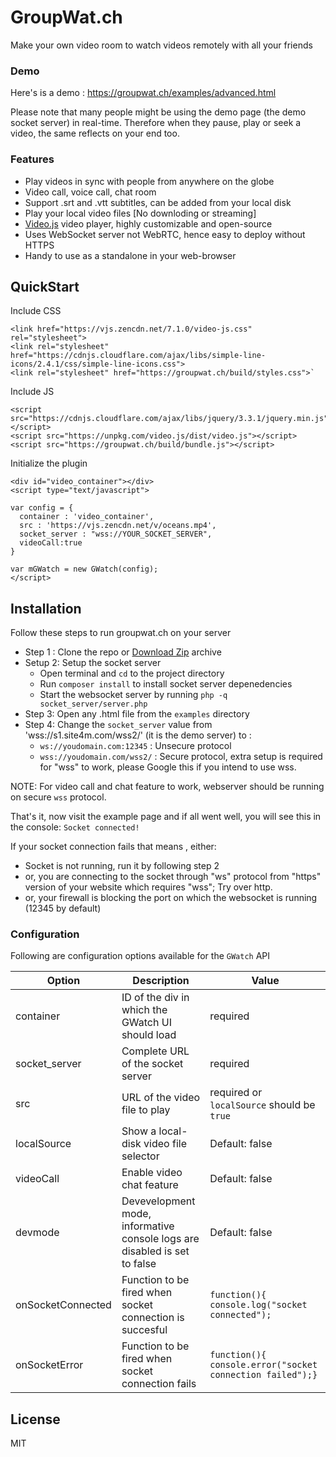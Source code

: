 # GroupWat.ch
Make your own video room to watch videos remotely with all your friends
### Demo
Here's is a demo : <https://groupwat.ch/examples/advanced.html>

Please note that many people might be using the demo page (the demo socket server) in real-time. Therefore when they pause, play or seek a video, the same reflects on your end too.

### Features

- Play videos  in sync with people from anywhere on the globe
- Video call, voice call, chat room
- Support .srt and .vtt subtitles, can be added from your local disk
- Play your local video files [No downloding or streaming]
- [Video.js](https://github.com/videojs/video.js) video player, highly customizable and open-source 
- Uses WebSocket server  not WebRTC, hence easy to deploy without HTTPS
- Handy to use as a standalone in your web-browser

## QuickStart
Include CSS

    <link href="https://vjs.zencdn.net/7.1.0/video-js.css" rel="stylesheet">
    <link rel="stylesheet" href="https://cdnjs.cloudflare.com/ajax/libs/simple-line-icons/2.4.1/css/simple-line-icons.css">
    <link rel="stylesheet" href="https://groupwat.ch/build/styles.css">`


Include JS

    <script src="https://cdnjs.cloudflare.com/ajax/libs/jquery/3.3.1/jquery.min.js"></script>
    <script src="https://unpkg.com/video.js/dist/video.js"></script>
    <script src="https://groupwat.ch/build/bundle.js"></script>


Initialize the plugin

    <div id="video_container"></div>  
    <script type="text/javascript">

    var config = {
      container : 'video_container',
      src : 'https://vjs.zencdn.net/v/oceans.mp4',
      socket_server : "wss://YOUR_SOCKET_SERVER",
      videoCall:true
    }

    var mGWatch = new GWatch(config);
    </script>

## Installation
Follow these steps to run groupwat.ch on your server

- Step 1 : Clone the repo or [Download Zip](https://github.com/hack4mer/groupwat.ch/archive/master.zip) archive
- Setup 2: Setup the socket server
    - Open terminal and `cd` to the project directory  
    - Run `composer install` to install socket server depenedencies
    -  Start the websocket server by running `php -q socket_server/server.php`
- Step 3: Open any .html file from the `examples` directory
- Step 4: Change the `socket_server` value from 'wss://s1.site4m.com/wss2/' (it is the demo server) to :
    - `ws://youdomain.com:12345` : Unsecure protocol
    - `wss://youdomain.com/wss2/` : Secure protocol,  extra setup is required for "wss" to work, please Google this if you intend to use wss.

NOTE:  For video call and chat feature to work, webserver should be running on secure `wss` protocol. 

That's it, now visit the example page and if all went well, you will  see this in the console: 
`Socket connected!` 

If your socket connection fails that means , either:
- Socket is not running, run it by following step 2
- or, you are connecting to the socket through "ws" protocol from "https" version of your website which requires "wss";  Try over http.
- or,  your firewall is blocking the port on which the websocket is running (12345 by default)

 
### Configuration
Following are configuration options available for the `GWatch` API

| Option        				| Description       															| Value  |
| ----------------------------- | ----------------------------------------------------------------------------- | -------------- |
| container 	     			| ID of the div in which the GWatch UI should load								|	 required |
| socket_server      			| Complete URL of the socket server 											|	 required |
| src  			    			| URL of the video file to play 												|	 required or `localSource` should be `true`  |
| localSource  			    	| Show a local-disk video file selector											|	 Default: false |
| videoCall  			    	| Enable video chat feature 													|	 Default: false |
| devmode      					| Devevelopment mode, informative console logs are disabled is set to false   	|    Default: false |
| onSocketConnected 			| Function to be fired when socket connection is succesful      				|    `function(){ console.log("socket connected");` |
| onSocketError 				| Function to be fired when socket connection fails      						|    `function(){ console.error("socket connection failed");}` |





License
----

MIT
